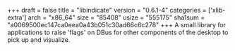 +++
draft = false
title = "libindicate"
version = "0.6.1-4"
categories = ['xlib-extra']
arch = "x86_64"
size = "85408"
usize = "555175"
sha1sum = "a0069500ec147ca0eea0a43b051c30ad66c6c278"
+++
A small library for applications to raise 'flags' on DBus for other components of the desktop to pick up and visualize.